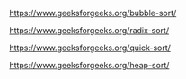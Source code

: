 https://www.geeksforgeeks.org/bubble-sort/

https://www.geeksforgeeks.org/radix-sort/

https://www.geeksforgeeks.org/quick-sort/

https://www.geeksforgeeks.org/heap-sort/